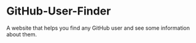 # GitHub-User-Finder
A website that helps you find any GitHub user and see some information about them.
